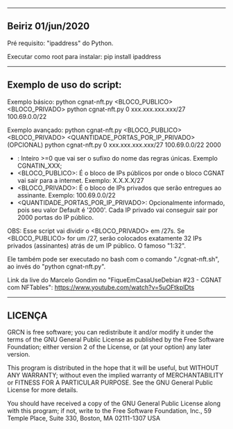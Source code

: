 ------------------------------------------------------------------------
Beiriz 01/jun/2020
------------------------------------------------------------------------

Pré requisito: "ipaddress" do Python.

Executar como root para instalar: pip install ipaddress

------------------------------------------------------------------------
Exemplo de uso do script:
------------------------------------------------------------------------

Exemplo básico:
python cgnat-nft.py <INDICE> <BLOCO_PUBLICO> <BLOCO_PRIVADO>
python cgnat-nft.py 0 xxx.xxx.xxx.xxx/27 100.69.0.0/22


Exemplo avançado:
python cgnat-nft.py <INDICE> <BLOCO_PUBLICO> <BLOCO_PRIVADO> <QUANTIDADE_PORTAS_POR_IP_PRIVADO>(OPCIONAL)
python cgnat-nft.py 0 xxx.xxx.xxx.xxx/27 100.69.0.0/22 2000


- <INDICE>: Inteiro >=0 que vai ser o sufixo do nome das regras únicas. Exemplo CGNATIN_XXX;
- <BLOCO_PUBLICO>: É o bloco de IPs públicos por onde o bloco CGNAT vai sair para a internet. Exemplo: X.X.X.X/27
- <BLOCO_PRIVADO>: É o bloco de IPs privados que serão entregues ao assinante. Exemplo: 100.69.0.0/22
- <QUANTIDADE_PORTAS_POR_IP_PRIVADO>: Opcionalmente informado, pois seu valor Default é '2000'. Cada IP privado vai conseguir sair por 2000 portas do IP público.

OBS: Esse script vai dividir o <BLOCO_PRIVADO> em /27s. Se <BLOCO_PUBLICO> for um /27, serão colocados exatamente 32 IPs privados (assinantes) atrás de um IP público. O famoso "1:32".

Ele também pode ser executado no bash com o comando "./cgnat-nft.sh", ao invés do "python cgnat-nft.py".

Link da live do Marcelo Gondim no "FiqueEmCasaUseDebian #23 - CGNAT com NFTables": https://www.youtube.com/watch?v=5uOFtkplDts

------------------------------------------------------------------------
LICENÇA
------------------------------------------------------------------------

GRCN is free software; you can redistribute it and/or modify
it under the terms of the GNU General Public License as published by
the Free Software Foundation; either version 2 of the License, or
(at your option) any later version.

This program is distributed in the hope that it will be useful,
but WITHOUT ANY WARRANTY; without even the implied warranty of
MERCHANTABILITY or FITNESS FOR A PARTICULAR PURPOSE.  See the
GNU General Public License for more details.

You should have received a copy of the GNU General Public License
along with this program; if not, write to the Free Software
Foundation, Inc., 59 Temple Place, Suite 330, Boston, MA  02111-1307  USA